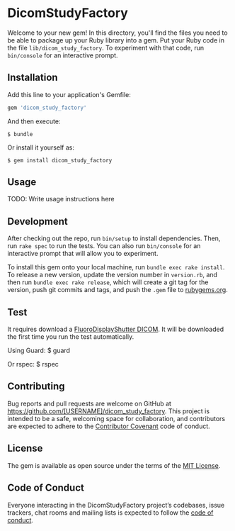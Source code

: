 # DicomStudyFactory

Welcome to your new gem! In this directory, you'll find the files you need to be able to package up your Ruby library into a gem. Put your Ruby code in the file `lib/dicom_study_factory`. To experiment with that code, run `bin/console` for an interactive prompt.


## Installation

Add this line to your application's Gemfile:

```ruby
gem 'dicom_study_factory'
```

And then execute:

    $ bundle

Or install it yourself as:

    $ gem install dicom_study_factory

## Usage

TODO: Write usage instructions here

## Development

After checking out the repo, run `bin/setup` to install dependencies. Then, run `rake spec` to run the tests. You can also run `bin/console` for an interactive prompt that will allow you to experiment.

To install this gem onto your local machine, run `bundle exec rake install`. To release a new version, update the version number in `version.rb`, and then run `bundle exec rake release`, which will create a git tag for the version, push git commits and tags, and push the `.gem` file to [rubygems.org](https://rubygems.org).

## Test

It requires download a [FluoroDisplayShutter DICOM](http://www.dclunie.com/images/FluoroWithDisplayShutter.dcm.zip).
It will be downloaded the first time you run the test automatically.

Using Guard:
     $ guard

Or rspec:
     $ rspec


## Contributing

Bug reports and pull requests are welcome on GitHub at https://github.com/[USERNAME]/dicom_study_factory. This project is intended to be a safe, welcoming space for collaboration, and contributors are expected to adhere to the [Contributor Covenant](http://contributor-covenant.org) code of conduct.

## License

The gem is available as open source under the terms of the [MIT License](https://opensource.org/licenses/MIT).

## Code of Conduct

Everyone interacting in the DicomStudyFactory project’s codebases, issue trackers, chat rooms and mailing lists is expected to follow the [code of conduct](https://github.com/[USERNAME]/dicom_study_factory/blob/master/CODE_OF_CONDUCT.md).
